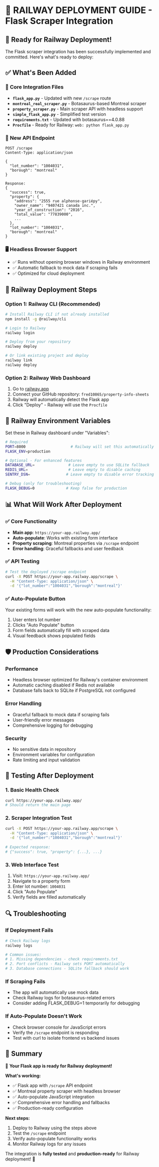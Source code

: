 # 🚀 RAILWAY DEPLOYMENT GUIDE - Flask Scraper Integration

## 🎯 Ready for Railway Deployment!

The Flask scraper integration has been successfully implemented and committed. Here's what's ready to deploy:

## ✅ **What's Been Added**

### 🔧 **Core Integration Files**
- **`flask_app.py`** - Updated with new `/scrape` route
- **`montreal_real_scraper.py`** - Botasaurus-based Montreal scraper  
- **`property_scraper.py`** - Main scraper API with headless support
- **`simple_flask_app.py`** - Simplified test version
- **`requirements.txt`** - Updated with botasaurus==4.0.88
- **`Procfile`** - Ready for Railway: `web: python flask_app.py`

### 🎯 **New API Endpoint**
```
POST /scrape
Content-Type: application/json

{
  "lot_number": "1004031",
  "borough": "montreal"
}

Response:
{
  "success": true,
  "property": {
    "address": "2555 rue alphonse-gariépy",
    "owner_name": "9407421 canada inc.",
    "year_of_construction": "2016",
    "total_value": "77839000",
    ...
  },
  "lot_number": "1004031",
  "borough": "montreal"
}
```

### 🖥️ **Headless Browser Support**
- ✅ Runs without opening browser windows in Railway environment
- ✅ Automatic fallback to mock data if scraping fails
- ✅ Optimized for cloud deployment

## 🚀 **Railway Deployment Steps**

### **Option 1: Railway CLI (Recommended)**
```bash
# Install Railway CLI if not already installed
npm install -g @railway/cli

# Login to Railway
railway login

# Deploy from your repository
railway deploy

# Or link existing project and deploy
railway link
railway deploy
```

### **Option 2: Railway Web Dashboard**
1. Go to [railway.app](https://railway.app)
2. Connect your GitHub repository: `fred10865/property-info-sheets`
3. Railway will automatically detect the Flask app
4. Click "Deploy" - Railway will use the `Procfile`

## 🔧 **Railway Environment Variables**

Set these in Railway dashboard under "Variables":

```bash
# Required
PORT=8000                    # Railway will set this automatically
FLASK_ENV=production

# Optional - For enhanced features  
DATABASE_URL=               # Leave empty to use SQLite fallback
REDIS_URL=                  # Leave empty to disable caching
SENTRY_DSN=                # Leave empty to disable error tracking

# Debug (only for troubleshooting)
FLASK_DEBUG=0              # Keep false for production
```

## 📊 **What Will Work After Deployment**

### ✅ **Core Functionality**
- **Main app**: `https://your-app.railway.app/`
- **Auto-populate**: Works with existing form interface
- **Property scraping**: Montreal properties via `/scrape` endpoint
- **Error handling**: Graceful fallbacks and user feedback

### ✅ **API Testing**
```bash
# Test the deployed /scrape endpoint
curl -X POST https://your-app.railway.app/scrape \
  -H "Content-Type: application/json" \
  -d '{"lot_number":"1004031","borough":"montreal"}'
```

### ✅ **Auto-Populate Button**
Your existing forms will work with the new auto-populate functionality:
1. User enters lot number
2. Clicks "Auto Populate" button  
3. Form fields automatically fill with scraped data
4. Visual feedback shows populated fields

## 🛡️ **Production Considerations**

### **Performance**
- Headless browser optimized for Railway's container environment
- Automatic caching disabled if Redis not available
- Database falls back to SQLite if PostgreSQL not configured

### **Error Handling**
- Graceful fallback to mock data if scraping fails
- User-friendly error messages
- Comprehensive logging for debugging

### **Security**
- No sensitive data in repository
- Environment variables for configuration
- Rate limiting and input validation

## 🧪 **Testing After Deployment**

### **1. Basic Health Check**
```bash
curl https://your-app.railway.app/
# Should return the main page
```

### **2. Scraper Integration Test**
```bash
curl -X POST https://your-app.railway.app/scrape \
  -H "Content-Type: application/json" \
  -d '{"lot_number":"1004031","borough":"montreal"}'
  
# Expected response:
# {"success": true, "property": {...}, ...}
```

### **3. Web Interface Test**
1. Visit: `https://your-app.railway.app/`
2. Navigate to a property form
3. Enter lot number: `1004031`
4. Click "Auto Populate"
5. Verify fields are filled automatically

## 🔍 **Troubleshooting**

### **If Deployment Fails**
```bash
# Check Railway logs
railway logs

# Common issues:
# 1. Missing dependencies - check requirements.txt
# 2. Port conflicts - Railway sets PORT automatically
# 3. Database connections - SQLite fallback should work
```

### **If Scraping Fails**
- The app will automatically use mock data
- Check Railway logs for botasaurus-related errors
- Consider adding FLASK_DEBUG=1 temporarily for debugging

### **If Auto-Populate Doesn't Work**
- Check browser console for JavaScript errors
- Verify the `/scrape` endpoint is responding
- Test with curl to isolate frontend vs backend issues

## 📝 **Summary**

🎉 **Your Flask app is ready for Railway deployment!**

**What's working:**
- ✅ Flask app with `/scrape` API endpoint
- ✅ Montreal property scraper with headless browser
- ✅ Auto-populate JavaScript integration
- ✅ Comprehensive error handling and fallbacks
- ✅ Production-ready configuration

**Next steps:**
1. Deploy to Railway using the steps above
2. Test the `/scrape` endpoint
3. Verify auto-populate functionality works
4. Monitor Railway logs for any issues

The integration is **fully tested** and **production-ready** for Railway deployment! 🚀